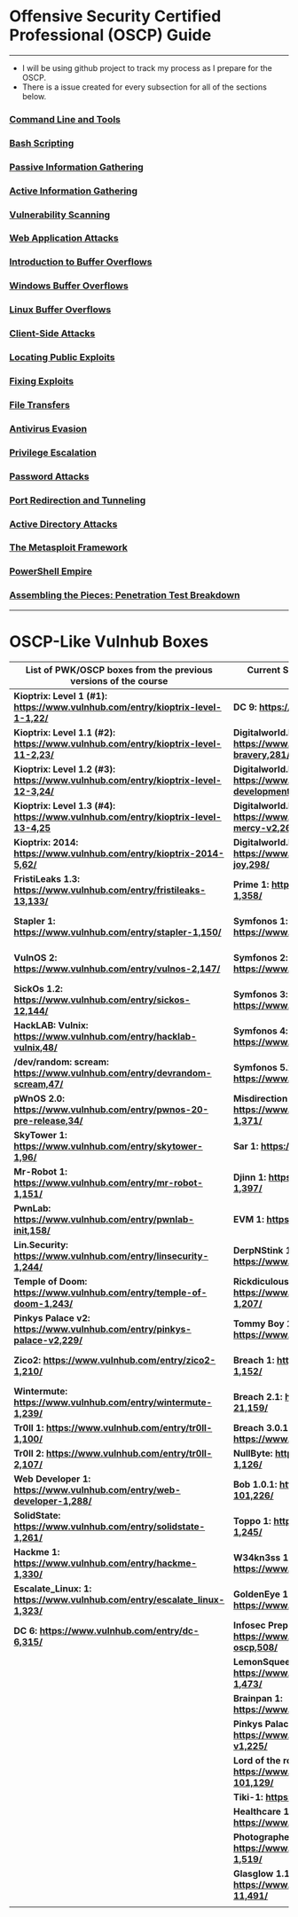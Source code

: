 # Offensive Security Certified Professional (OSCP) Guide
-----------

- I will be using github project to track my process as I prepare for the OSCP.
- There is a issue created for every subsection for all of the sections below.

### [Command Line and Tools]()

### [Bash Scripting]()

### [Passive Information Gathering]()

### [Active Information Gathering]()

### [Vulnerability Scanning]()

### [Web Application Attacks]()

### [Introduction to Buffer Overflows]()

### [Windows Buffer Overflows]()

### [Linux Buffer Overflows]()

### [Client-Side Attacks]()

### [Locating Public Exploits]()

### [Fixing Exploits]()

### [File Transfers]()

### [Antivirus Evasion]()

### [Privilege Escalation]()

### [Password Attacks]()

### [Port Redirection and Tunneling]()

### [Active Directory Attacks]()

### [The Metasploit Framework]()

### [PowerShell Empire]()

### [Assembling the Pieces: Penetration Test Breakdown]()



-----------------
# OSCP-Like Vulnhub Boxes




| **List of PWK/OSCP boxes from the previous versions of the course** | **Current Systems that are Simliar to the current PWK/OSCP course** | **Other Vm's to check out!**                                 |
| ------------------------------------------------------------ | ------------------------------------------------------------ | ------------------------------------------------------------ |
| **Kioptrix: Level 1  (#1): https://www.vulnhub.com/entry/kioptrix-level-1-1,22/** | **DC 9:  https://www.vulnhub.com/entry/dc-9,412/**           | **IMF:  https://www.vulnhub.com/entry/imf-1,162/**           |
| **Kioptrix: Level 1.1  (#2): https://www.vulnhub.com/entry/kioptrix-level-11-2,23/** | **Digitalworld.local  (Bravery): https://www.vulnhub.com/entry/digitalworldlocal-bravery,281/** | **Tommy Boy:  https://www.vulnhub.com/entry/tommy-boy-1,157/** |
| **Kioptrix: Level 1.2  (#3): https://www.vulnhub.com/entry/kioptrix-level-12-3,24/** | **Digitalworld.local  (Development):  https://www.vulnhub.com/entry/digitalworldlocal-development,280/** | **Billy Madison:  https://www.vulnhub.com/entry/billy-madison-11,161/** |
| **Kioptrix: Level 1.3  (#4): https://www.vulnhub.com/entry/kioptrix-level-13-4,25** | **Digitalworld.local  (Mercy v2): https://www.vulnhub.com/entry/digitalworldlocal-mercy-v2,263/** | **Tr0ll1: https://www.vulnhub.com/entry/tr0ll-1,100/**       |
| **Kioptrix: 2014:  https://www.vulnhub.com/entry/kioptrix-2014-5,62/** | **Digitalworld.local  (JOY): https://www.vulnhub.com/entry/digitalworldlocal-joy,298/** | **Tr0ll2: https://www.vulnhub.com/entry/tr0ll-2,107/**       |
| **FristiLeaks 1.3:  https://www.vulnhub.com/entry/fristileaks-13,133/** | **Prime 1:  https://www.vulnhub.com/entry/prime-1,358/**     | **Wallaby's Nightmare:  https://www.vulnhub.com/entry/wallabys-nightmare-v102,176/** |
| **Stapler 1:  https://www.vulnhub.com/entry/stapler-1,150/** | **Symfonos 1:  https://www.vulnhub.com/entry/symfonos-1,322/** | **Moria:  https://www.vulnhub.com/entry/moria-1,187/**       |
| **VulnOS 2:  https://www.vulnhub.com/entry/vulnos-2,147/**   | **Symfonos 2:  https://www.vulnhub.com/entry/symfonos-2,331/** | **BSides Vancouver 2018: https://www.vulnhub.com/entry/bsides-vancouver-2018-workshop,231/** |
| **SickOs 1.2:  https://www.vulnhub.com/entry/sickos-12,144/** | **Symfonos 3:  https://www.vulnhub.com/entry/symfonos-3,332/** | **DEFCON Toronto Galahad:  https://www.vulnhub.com/entry/defcon-toronto-galahad,194/** |
| **HackLAB: Vulnix:  https://www.vulnhub.com/entry/hacklab-vulnix,48/** | **Symfonos 4:  https://www.vulnhub.com/entry/symfonos-4,347/** | **Spydersec:  https://www.vulnhub.com/entry/spydersec-challenge,128/** |
| **/dev/random:  scream: https://www.vulnhub.com/entry/devrandom-scream,47/** | **Symfonos 5.2:  https://www.vulnhub.com/entry/symfonos-52,415/** | **Pinkys Palace v3:  https://www.vulnhub.com/entry/pinkys-palace-v3,237/** |
| **pWnOS 2.0:  https://www.vulnhub.com/entry/pwnos-20-pre-release,34/** | **Misdirection 1:  https://www.vulnhub.com/entry/misdirection-1,371/** | **Pinkys Palace v4:  https://www.vulnhub.com/entry/pinkys-palace-v4,265/** |
| **SkyTower 1:  https://www.vulnhub.com/entry/skytower-1,96/** | **Sar 1:  https://www.vulnhub.com/entry/sar-1,425/**         | **Vulnerable Docker  1: https://www.vulnhub.com/entry/vulnerable-docker-1,208/** |
| **Mr-Robot 1:  https://www.vulnhub.com/entry/mr-robot-1,151/** | **Djinn 1:  https://www.vulnhub.com/entry/djinn-1,397/**     | **Node 1:  https://www.vulnhub.com/entry/node-1,252/**       |
| **PwnLab:  https://www.vulnhub.com/entry/pwnlab-init,158/**  | **EVM 1:  https://www.vulnhub.com/entry/evm-1,391/**         | **Troll 3: https://www.vulnhub.com/entry/tr0ll-3,340/**      |
| **Lin.Security:  https://www.vulnhub.com/entry/linsecurity-1,244/** | **DerpNStink 1:  https://www.vulnhub.com/entry/derpnstink-1,221/** | **Readme 1: https://www.vulnhub.com/entry/readme-1,336/**    |
| **Temple of Doom:  https://www.vulnhub.com/entry/temple-of-doom-1,243/** | **RickdiculouslyEasy  1: https://www.vulnhub.com/entry/rickdiculouslyeasy-1,207/** | **OZ: https://www.vulnhub.com/entry/oz-1,317/**              |
| **Pinkys Palace v2:  https://www.vulnhub.com/entry/pinkys-palace-v2,229/** | **Tommy Boy 1:  https://www.vulnhub.com/entry/tommy-boy-1,157/** | **Metasploitable 3:  https://github.com/rapid7/metasploitable3** |
| **Zico2:  https://www.vulnhub.com/entry/zico2-1,210/**       | **Breach 1: https://www.vulnhub.com/entry/breach-1,152/**    | **Election 1: https://www.vulnhub.com/entry/election-1,503/** |
| **Wintermute:  https://www.vulnhub.com/entry/wintermute-1,239/** | **Breach 2.1:  https://www.vulnhub.com/entry/breach-21,159/** |                                                              |
| **Tr0ll 1:  https://www.vulnhub.com/entry/tr0ll-1,100/**     | **Breach 3.0.1:  https://www.vulnhub.com/entry/breach-301,177/** |                                                              |
| **Tr0ll 2:  https://www.vulnhub.com/entry/tr0ll-2,107/**     | **NullByte:  https://www.vulnhub.com/entry/nullbyte-1,126/** |                                                              |
| **Web Developer 1:  https://www.vulnhub.com/entry/web-developer-1,288/** | **Bob 1.0.1:  https://www.vulnhub.com/entry/bob-101,226/**   |                                                              |
| **SolidState:  https://www.vulnhub.com/entry/solidstate-1,261/** | **Toppo 1:  https://www.vulnhub.com/entry/toppo-1,245/**     |                                                              |
| **Hackme 1:  https://www.vulnhub.com/entry/hackme-1,330/**   | **W34kn3ss 1:  https://www.vulnhub.com/entry/w34kn3ss-1,270/** |                                                              |
| **Escalate_Linux: 1:  https://www.vulnhub.com/entry/escalate_linux-1,323/** | **GoldenEye 1:  https://www.vulnhub.com/entry/goldeneye-1,240/** |                                                              |
| **DC 6:  https://www.vulnhub.com/entry/dc-6,315/**           | **Infosec Prep OSCP  Box: https://www.vulnhub.com/entry/infosec-prep-oscp,508/** |                                                              |
|                                                              | **LemonSqueezy:  https://www.vulnhub.com/entry/lemonsqueezy-1,473/** |                                                              |
|                                                              | **Brainpan 1:  https://www.vulnhub.com/entry/brainpan-1,51/** |                                                              |
|                                                              | **Pinkys Palace v1:  https://www.vulnhub.com/entry/pinkys-palace-v1,225/** |                                                              |
|                                                              | **Lord of the root  1.0.1: https://www.vulnhub.com/entry/lord-of-the-root-101,129/** |                                                              |
|                                                              | **Tiki-1:  https://www.vulnhub.com/entry/tiki-1,525/**       |                                                              |
|                                                              | **Healthcare 1:  https://www.vulnhub.com/entry/healthcare-1,522/** |                                                              |
|                                                              | **Photographer 1:  https://www.vulnhub.com/entry/photographer-1,519/** |                                                              |
|                                                              | **Glasglow 1.1:  https://www.vulnhub.com/entry/glasgow-smile-11,491/** |                                                              |
|                                                              |                                                              |                                                              |